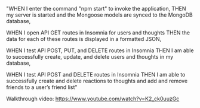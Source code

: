 "WHEN I enter the command "npm start" to invoke the application,
THEN my server is started and the Mongoose models are synced to the MongoDB database,

WHEN I open API GET routes in Insomnia for users and thoughts
THEN the data for each of these routes is displayed in a formatted JSON,

WHEN I test API POST, PUT, and DELETE routes in Insomnia
THEN I am able to successfully create, update, and delete users and thoughts in my database,

WHEN I test API POST and DELETE routes in Insomnia
THEN I am able to successfully create and delete reactions to thoughts and add and remove friends to a user’s friend list"

Walkthrough video:
https://www.youtube.com/watch?v=K2_ck0uuzGc
